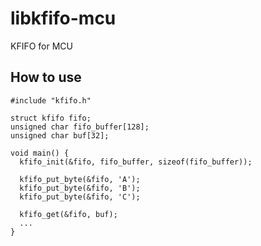 # libkfifo-mcu
KFIFO for MCU

## How to use
```
#include "kfifo.h"

struct kfifo fifo;
unsigned char fifo_buffer[128];
unsigned char buf[32];

void main() {
  kfifo_init(&fifo, fifo_buffer, sizeof(fifo_buffer));

  kfifo_put_byte(&fifo, 'A');
  kfifo_put_byte(&fifo, 'B');
  kfifo_put_byte(&fifo, 'C');
  
  kfifo_get(&fifo, buf);
  ...
}
```
